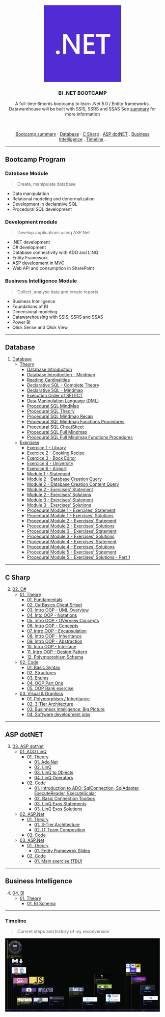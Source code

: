 <!-- PROJECT LOGO -->
<br />
<p align="center">
  <a href="h./images/dotnet-logo.png">
    <img src="./images/dotnet-logo.png" alt="Logo" width="250" height=250">
  </a>

<h3 align="center">BI .NET BOOTCAMP</h3>

<p align="center">
    A full-time 6monts bootcamp to learn .Net 5.0 / Entity frameworks.
    </br>
    Datawarehouse will be built with SSIS, SSRS and SSAS
    See <a href="#bootcamp-program">summary</a> for more information
</p>
<p align="center">
    <br />
    <br />
    <a href="#bootcamp-program">Bootcamp summary</a>
    ·
    <a href="#database">Database</a>
    ·
    <a href="#c-sharp">C Sharp</a>
    .
    <a href="#asp-dotnet">ASP dotNET</a>
    .
    <a href="#business-intelligence">Business Intelligence</a>
    .
    <a href="#timeline">Timeline</a>
    .
</p>

---

##  Bootcamp Program

### Database Module
>   Create, manipulate database

-   Data manipulation
-   Relational modeling and denormalization 
-   Development in declarative SQL
-   Procedural SQL development

### Development module
>   Develop applications using ASP.Net 

-   .NET development
-   C# development
-   Database connectivity with ADO and LINQ
-   Entity Framework
-   ASP development in MVC
-   Web API and consumption in SharePoint

### Business Intelligence Module
>   Collect, analyse data and create reports

-   Business Intelligence
-   Foundations of BI
-   Dimensional modeling
-   Datawarehousing with SSIS, SSRS and SSAS
-   Power BI
-   Qlick Sense and Qlick View

---

##  Database

1.  [Database](https://github.com/nicode-io/ASP.NET_BI_Bootcamp/tree/main/01-Database)
    *   [Theory](https://github.com/nicode-io/ASP.NET_BI_Bootcamp/tree/main/01-Database/01-01_Theory)
        +   [Database Introduction](https://github.com/nicode-io/ASP.NET_BI_Bootcamp/blob/main/01-Database/01-01_Theory/01-01-01_Database%20introduction.pdf)
        +   [Database Introduction - Mindmap](https://github.com/nicode-io/ASP.NET_BI_Bootcamp/blob/main/01-Database/01-01_Theory/01-01-02_Database%20introduction%20-%20Mindmap.pdf)
        +   [Reading Cardinalities](https://github.com/nicode-io/ASP.NET_BI_Bootcamp/blob/main/01-Database/01-01_Theory/01-01-03_Reading%20cardinalities.pdf)
        +   [Declarative SQL - Complete Theory](https://github.com/nicode-io/ASP.NET_BI_Bootcamp/blob/main/01-Database/01-01_Theory/01-01-04_Declarative%20SQL%20-%20Complete%20theory.pdf)
        +   [Declarative SQL - Mindmap](https://github.com/nicode-io/ASP.NET_BI_Bootcamp/blob/main/01-Database/01-01_Theory/01-01-05_Declarative%20SQL%20-%20Mindmap.pdf)
        +   [Execution Order of SELECT](https://github.com/nicode-io/ASP.NET_BI_Bootcamp/blob/main/01-Database/01-01_Theory/01-01-06_Execution%20order%20of%20a%20SELECT.pdf)
        +   [Data Manipulation Language (DML)](https://github.com/nicode-io/ASP.NET_BI_Bootcamp/blob/main/01-Database/01-01_Theory/01-01-07_Data%20Manipulation%20Language%20(DML).pdf)
        +   [Procedural SQL MindMap](https://github.com/nicode-io/ASP.NET_BI_Bootcamp/blob/main/01-Database/01-01_Theory/01-01-08_Procedural_SQL_Mindmap.png)
        +   [Procedural SQL Theory](https://github.com/nicode-io/ASP.NET_BI_Bootcamp/blob/main/01-Database/01-01_Theory/01-01-09_Procedural_T-SQL_Therory.pdf)
        +   [Procedural SQL Mindmap Recap](https://github.com/nicode-io/ASP.NET_BI_Bootcamp/blob/main/01-Database/01-01_Theory/01-01-10_Procedural_SQL_Mindmap_Recap.png)
        +   [Procedural SQL Mindmap Functions Procedures](https://github.com/nicode-io/ASP.NET_BI_Bootcamp/blob/main/01-Database/01-01_Theory/01-01-11_Procedural_SQL_Mindmap_Functions_Procedures.png)
        +   [Procedural SQL CheatSheet](https://github.com/nicode-io/ASP.NET_BI_Bootcamp/blob/main/01-Database/01-01_Theory/01-01-12_Declarative_SQL_CheatSheet.pdf)
        +   [Procedural SQL Full Mindmap](https://github.com/nicode-io/ASP.NET_BI_Bootcamp/blob/main/01-Database/01-01_Theory/01-01-13_SQL_Full_Mindmap.png)
        +   [Procedural SQL Full Mindmap Functions Procedures](https://github.com/nicode-io/ASP.NET_BI_Bootcamp/blob/main/01-Database/01-01_Theory/01-01-14_Procedure_Function_Mindmap.png)
    *   [Exercises](https://github.com/nicode-io/ASP.NET_BI_Bootcamp/tree/main/01-Database/01-02_Exercices)
        +   [Exercice 1 - Library](https://github.com/nicode-io/ASP.NET_BI_Bootcamp/blob/main/01-Database/01-02_Exercises/01-02-01_Library.pdf)
        +   [Exercice 2 - Cooking Recipe](https://github.com/nicode-io/ASP.NET_BI_Bootcamp/blob/main/01-Database/01-02_Exercises/01-02-02_Cooking_recipe.pdf)
        +   [Exercice 3 - Book Editor](https://github.com/nicode-io/ASP.NET_BI_Bootcamp/blob/main/01-Database/01-02_Exercises/01-02-03_Booking_editor.pdf)
        +   [Exercice 4 - University](https://github.com/nicode-io/ASP.NET_BI_Bootcamp/blob/main/01-Database/01-02_Exercises/01-02-04_University.pdf)
        +   [Exercice 6 - Airport](https://github.com/nicode-io/ASP.NET_BI_Bootcamp/blob/main/01-Database/01-02_Exercises/01-02-05_Airport.pdf)
        +   [Module 1 - Statement](https://github.com/nicode-io/ASP.NET_BI_Bootcamp/blob/main/01-Database/01-02_Exercises/01-02-06_Module_1.pdf)
        +   [Module 2 - Database Creation Query](https://github.com/nicode-io/ASP.NET_BI_Bootcamp/blob/main/01-Database/01-02_Exercises/01-02-07_Creation%20DBSlide%20-%20Database.sql)
        +   [Module 2 - Database Creation Content Query](https://github.com/nicode-io/ASP.NET_BI_Bootcamp/blob/main/01-Database/01-02_Exercises/01-02-08_Creation%20DBSlide%20-%20Database_Content.sql)
        +   [Module 2 - Exercises' Statement](https://github.com/nicode-io/ASP.NET_BI_Bootcamp/blob/main/01-Database/01-02_Exercises/01-02-09_Module_2_Statement.pdf)
        +   [Module 2 - Exercises' Solutions](https://github.com/nicode-io/ASP.NET_BI_Bootcamp/blob/main/01-Database/01-02_Exercises/01-02-10_Module_2_Solutions.sql)
        +   [Module 3 - Exercises' Statement](https://github.com/nicode-io/ASP.NET_BI_Bootcamp/blob/main/01-Database/01-02_Exercises/01-02-11_Module_3_Statement.pdf)
        +   [Module 3 - Exercises' Solutions](https://github.com/nicode-io/ASP.NET_BI_Bootcamp/blob/main/01-Database/01-02_Exercises/01-02-12_Module_3_Solutions.sql)
        +   [Procedural Module 1 - Exercises' Statement](https://github.com/nicode-io/ASP.NET_BI_Bootcamp/blob/main/01-Database/01-02_Exercises/01-02-13_Procadural_Module_1_Statement.pdf)
        +   [Procedural Module 1 - Exercises' Solutions](https://github.com/nicode-io/ASP.NET_BI_Bootcamp/blob/main/01-Database/01-02_Exercises/01-02-14_Procedural_Module_1_Solutions.sql)
        +   [Procedural Module 2 - Exercises' Statement](https://github.com/nicode-io/ASP.NET_BI_Bootcamp/blob/main/01-Database/01-02_Exercises/01-02-15_Procedural_Module_2_Statement.pdf)
        +   [Procedural Module 2 - Exercises' Solutions](https://github.com/nicode-io/ASP.NET_BI_Bootcamp/blob/main/01-Database/01-02_Exercises/01-02-16_Procedural_Modue_2_Solutions.sql)
        +   [Procedural Module 3 - Exercises' Statement](https://github.com/nicode-io/ASP.NET_BI_Bootcamp/blob/main/01-Database/01-02_Exercises/01-02-17_Procedural_Module3_Statement.pdf)
        +   [Procedural Module 3 - Exercises' Solutions](https://github.com/nicode-io/ASP.NET_BI_Bootcamp/blob/main/01-Database/01-02_Exercises/01-02-18_Procedural_Module_3_Solutions.sql)
        +   [Procedural Module 4 - Exercises' Statement](https://github.com/nicode-io/ASP.NET_BI_Bootcamp/blob/main/01-Database/01-02_Exercises/01-02-19_Procedural_Module_4_Statement.pdf)
        +   [Procedural Module 4 - Exercises' Solutions](https://github.com/nicode-io/ASP.NET_BI_Bootcamp/blob/main/01-Database/01-02_Exercises/01-02-20_Procedural_Module_4_Solutions.sql)
        +   [Procedural Module 5 - Exercises' Statement](https://github.com/nicode-io/ASP.NET_BI_Bootcamp/blob/main/01-Database/01-02_Exercises/01-02-21_Procedural_Module_5_Statement.pdf)
        +   [Procedural Module 5 - Exercises' Solutions - Part 1](https://github.com/nicode-io/ASP.NET_BI_Bootcamp/blob/main/01-Database/01-02_Exercises/01-02-22_Procedural_Module_5_Solutions_part_one.sql)
    
---

##  C Sharp

2.  [02. C#](https://github.com/nicode-io/ASP.NET_BI_Bootcamp/tree/main/02-C_Sharp)
    *   [01. Theory](https://github.com/nicode-io/ASP.NET_BI_Bootcamp/tree/main/02-C_Sharp/02-01_Theory)
        +   [01. Fundamentals](https://github.com/nicode-io/ASP.NET_BI_Bootcamp/blob/main/02-C_Sharp/02-01_Theory/02-01-01_C%23_Fundamentals.pdf)
        +   [02. C# Basics Cheat SHeet](https://github.com/nicode-io/ASP.NET_BI_Bootcamp/blob/main/02-C_Sharp/02-01_Theory/02-01-02_CSharpCheatSheet_V2.2-1.pdf)
        +   [03. Intro OOP - UML Overview](https://github.com/nicode-io/ASP.NET_BI_Bootcamp/blob/main/02-C_Sharp/02-01_Theory/02-01-03_Intro_OOP-UML_overview.pdf)
        +   [04. Into OOP - Notations](https://github.com/nicode-io/ASP.NET_BI_Bootcamp/blob/main/02-C_Sharp/02-01_Theory/02-01-04_Intro_OOP-Notations.pdf)
        +   [05. Intro OOP - OVerview Concepts](https://github.com/nicode-io/ASP.NET_BI_Bootcamp/blob/main/02-C_Sharp/02-01_Theory/02-01-05_Intro_OOP-Overview_concepts.pdf)
        +   [06. Intro OOP - Concepts](https://github.com/nicode-io/ASP.NET_BI_Bootcamp/blob/main/02-C_Sharp/02-01_Theory/02-01-06_Intro_OOP-Concepts.pdf)
        +   [07. Intro OOP - Encapsulation](https://github.com/nicode-io/ASP.NET_BI_Bootcamp/blob/main/02-C_Sharp/02-01_Theory/02-01-07_Intro_OOP-Encapsulation.pdf)
        +   [08. Intro OOP - Inheritance](https://github.com/nicode-io/ASP.NET_BI_Bootcamp/blob/main/02-C_Sharp/02-01_Theory/02-01-08_Intro_OOP-Inheritance.pdf)
        +   [09. Intro OOP - Abstraction](https://github.com/nicode-io/ASP.NET_BI_Bootcamp/blob/main/02-C_Sharp/02-01_Theory/02-01-09_Intro_OOP-Abstraction.pdf)
        +   [10. Intro OOP - Interface](https://github.com/nicode-io/ASP.NET_BI_Bootcamp/blob/main/02-C_Sharp/02-01_Theory/02-01-10_Intro_OOP-Interface.pdf)
        +   [11. Intro OOP - Design Pattern](https://github.com/nicode-io/ASP.NET_BI_Bootcamp/blob/main/02-C_Sharp/02-01_Theory/02-01-11_Intro_OOP-Design_pattern.pdf)
        +   [12. Polymporphism Schema](https://github.com/nicode-io/ASP.NET_BI_Bootcamp/blob/main/02-C_Sharp/02-01_Theory/02-01-12-Polymorphism_Schema.png)
    *   [02. Code](https://github.com/nicode-io/ASP.NET_BI_Bootcamp/tree/main/02-C_Sharp/02-02_Code)
        +   [01. Basic Syntax](https://github.com/nicode-io/ASP.NET_BI_Bootcamp/tree/main/02-C_Sharp/02-02_Code/02-02-01_Basic_Syntax_Algo/02-02-01_Basic_Syntax_Algo)
        +   [02. Structures](https://github.com/nicode-io/ASP.NET_BI_Bootcamp/tree/main/02-C_Sharp/02-02_Code/02-02-02_Structures/02-02-02_Structures)
        +   [03. Enums](https://github.com/nicode-io/ASP.NET_BI_Bootcamp/tree/main/02-C_Sharp/02-02_Code/02-02-03_Enums)
        +   [04. OOP Part One](https://github.com/nicode-io/ASP.NET_BI_Bootcamp/tree/main/02-C_Sharp/02-02_Code/02-02-04_Oop_01)
        +   [05. OOP Bank exercise](https://github.com/nicode-io/ASP.NET_BI_Bootcamp/tree/main/02-C_Sharp/02-02_Code/02-02-05_Oop_Bank_Classes_Interfaces)
	*   [03. Visual & Graphics](https://github.com/nicode-io/ASP.NET_BI_Bootcamp/tree/main/02-C_Sharp/02-03_Visuals_Graphics)
        +   [01. Polymorphism / Inheritance](https://github.com/nicode-io/ASP.NET_BI_Bootcamp/blob/main/02-C_Sharp/02-03_Visuals_Graphics/02-03-01_Polymorphism-Inheritance.png)
        +   [02. 3-Tier Architecture](https://github.com/nicode-io/ASP.NET_BI_Bootcamp/blob/main/02-C_Sharp/02-03_Visuals_Graphics/02-03-02_3-Tier_Architecture.png)
        +   [03. Businness Intelligence: Big PIcture](https://github.com/nicode-io/ASP.NET_BI_Bootcamp/blob/main/02-C_Sharp/02-03_Visuals_Graphics/02-03-03_BI_Big_Picture.png)
        +   [04. Software development jobs](https://github.com/nicode-io/ASP.NET_BI_Bootcamp/blob/main/02-C_Sharp/02-03_Visuals_Graphics/02-03-04_Software_Roles.png)

---

##  ASP dotNET

3.  [03. ASP dotNet](https://github.com/nicode-io/ASP.NET_BI_Bootcamp/tree/main/03-ASP_dotNet)
    *   [01. ADO LinQ](https://github.com/nicode-io/ASP.NET_BI_Bootcamp/tree/main/03-ASP_dotNet/01-Ado_LinQ)
        +   [01. Theory](https://github.com/nicode-io/ASP.NET_BI_Bootcamp/tree/main/03-ASP_dotNet/01-Ado_LinQ/01-01-Theory)
            *   [01. Ado.Net](https://github.com/nicode-io/ASP.NET_BI_Bootcamp/blob/main/03-ASP_dotNet/01-Ado_LinQ/01-01-Theory/01-01-01-%20Ado%20.Net.pdf)
            *   [02. LinQ](https://github.com/nicode-io/ASP.NET_BI_Bootcamp/blob/main/03-ASP_dotNet/01-Ado_LinQ/01-01-Theory/01-01-02-Linq.pdf)
            *   [03. LinQ to Objects](https://github.com/nicode-io/ASP.NET_BI_Bootcamp/blob/main/03-ASP_dotNet/01-Ado_LinQ/01-01-Theory/01-01-03-LinqToObjects.pdf)
            *   [04. LinQ Operators](https://github.com/nicode-io/ASP.NET_BI_Bootcamp/blob/main/03-ASP_dotNet/01-Ado_LinQ/01-01-Theory/01-01-04-Linq_Operators.pdf)
        +   [02. Code](https://github.com/nicode-io/ASP.NET_BI_Bootcamp/tree/main/03-ASP_dotNet/01-Ado_LinQ/01-02-Code)
            *   [01. Introduction to ADO: SqlConnection, SqlAdapter, ExecuteReader, ExecuteScalar](https://github.com/nicode-io/ASP.NET_BI_Bootcamp/tree/main/03-ASP_dotNet/01-Ado_LinQ/01-02-Code/01-02-01-Introduction)
            *   [02. Basic Connection Toolbox](https://github.com/nicode-io/ASP.NET_BI_Bootcamp/tree/main/03-ASP_dotNet/01-Ado_LinQ/01-02-Code/01-02-02-Toolbox)
            *   [03. LinQ Exos Statements](https://github.com/nicode-io/ASP.NET_BI_Bootcamp/blob/main/03-ASP_dotNet/01-Ado_LinQ/01-02-Code/01-02-03-Exos/Exos_Statement.pdf)
            *   [03. LinQ Exos Solutions](https://github.com/nicode-io/ASP.NET_BI_Bootcamp/blob/main/03-ASP_dotNet/01-Ado_LinQ/01-02-Code/01-02-03-Exos/ExercicesLinq/Program.cs)
    *   [02. ASP.Net](https://github.com/nicode-io/ASP.NET_BI_Bootcamp/tree/main/03-ASP_dotNet/02-ASP.Net)
        +   [01. Theory](https://github.com/nicode-io/ASP.NET_BI_Bootcamp/tree/main/03-ASP_dotNet/02-ASP.Net/02-01-Theory)
            *   [01. 3-Tier Architecture](https://github.com/nicode-io/ASP.NET_BI_Bootcamp/blob/main/03-ASP_dotNet/02-ASP.Net/02-01-Theory/02-01-01-3Tier_Architecture.png)
            *   [02. IT Team Composition](https://github.com/nicode-io/ASP.NET_BI_Bootcamp/blob/main/03-ASP_dotNet/02-ASP.Net/02-01-Theory/02-01-02-IT_Team_Composition.png)
        +   [02. Code](https://github.com/nicode-io/ASP.NET_BI_Bootcamp/tree/main/03-ASP_dotNet/02-ASP.Net/02-02-Code)
    *   [03. ASP.Net](https://github.com/nicode-io/ASP.NET_BI_Bootcamp/tree/main/03-ASP_dotNet/02-ASP.Net)
        +   [01. Theory](https://github.com/nicode-io/ASP.NET_BI_Bootcamp/tree/main/03-ASP_dotNet/03-Entity_Framework/01-Theory)
            *   [01. Entity Framewrok Slides](https://github.com/nicode-io/ASP.NET_BI_Bootcamp/blob/main/03-ASP_dotNet/03-Entity_Framework/01-Theory/01-01-EFCore_Slides.pdf)
        +   [02. Code](https://github.com/nicode-io/ASP.NET_BI_Bootcamp/tree/main/03-ASP_dotNet/03-Entity_Framework/02-Code)
            *   [01. Main exercise (TBU)](https://github.com/nicode-io/ASP.NET_BI_Bootcamp/tree/main/03-ASP_dotNet/03-Entity_Framework/02-Code/01-EntityFrameworkExos)


---

##  Business Intelligence

4.  [04. BI](https://github.com/nicode-io/ASP.NET_BI_Bootcamp/tree/main/04-Business_Intelligence)
    *   [01. Theory](https://github.com/nicode-io/ASP.NET_BI_Bootcamp/tree/main/02-C_Sharp/02-03_Visuals_Graphics)
        +   [01. BI Schema](https://github.com/nicode-io/ASP.NET_BI_Bootcamp/blob/main/04-Business_Intelligence/04-01-Theory/04-01-01-BI_Schema.png)

---

### Timeline
> Current steps and history of my reconversion

![Timeline](https://github.com/nicode-io/nicode-io/blob/master/images/Timeline.png)
